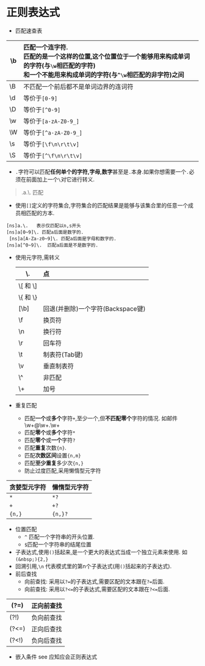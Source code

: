 # 正则表达式

- 匹配速查表

| \b   | 匹配一个连字符. <br />匹配的是一个这样的位置,这个位置位于一个能够用来构成单词的字符(与`\w`相匹配的字符)  <br />和一个不能用来构成单词的字符(与`^\w`相匹配的非字符)之间 |
| ---- | :----------------------------------------------------------- |
| \B   | 不匹配一个前后都不是单词边界的连词符                         |
| \d   | 等价于`[0-9]`                                                |
| \D   | 等价于`[^0-9]`                                               |
| \w   | 等价于`[a-zA-Z0-9_]`                                         |
| \W   | 等价于`[^a-zA-Z0-9_]`                                        |
| \s   | 等价于`[\f\n\r\t\v]`                                         |
| \S   | 等价于`[^\f\n\r\t\v]`                                        |

- `.`字符可以匹配**任何单个的字符,字母,数字**甚至是`.`本身.如果你想需要一个`.`必须在前面加上一个`\`对它进行转义.

> .a.\\. 匹配

- 使用`[]`定义的字符集合,字符集合的匹配结果是能够与该集合里的任意一个成员相匹配的方本.

```
[ns]a.\.   表示仅匹配以n,s开头
[ns]a[0~9]\. 匹配a后面是数字的.
 [ns]a[A-Za-z0~9]\. 匹配a后面是字母和数字的.
[ns]a[^0~9]\.  匹配a后面是不是数字的.
```

- 使用元字符,需转义

  | \\.           | 点                                |
  | ------------- | :-------------------------------- |
  | \\[   和  \\] |                                   |
  | \\{   和  \\} | |
  | [\b]          | 回退(并删除)一个字符(Backspace键) |
  | \f            | 换页符                            |
  | \n            | 换行符                            |
  | \r            | 回车符                            |
  | \t            | 制表符(Tab键)                     |
  | \v            | 垂直制表符                        |
  | \\^           | 非匹配                            |
  | \\+ | 加号 |


- 重复匹配

    - 匹配**一个**或**多个**字符`+`,至少一个,但**不匹配零个**字符的情况. 如邮件\w+@\w+\.\w+
    - 匹配**零个**或**多个**字符`*`
    - 匹配**零个**或**一个**字符`?`
    - 匹配**重复**次数`{n}`.
    - 匹配**次数区间**设置`{n,m}`
    - 匹配**至少重复**多少次`{n,}`
    - 防止过度匹配,采用懒惰型元字符

| 贪婪型元字符 | 懒惰型元字符 |
| ------------ | ------------ |
| `*`          | `*?`         |
| `+`          | `+?`         |
| `{n,}`       | `{n,}?`      |

- 位置匹配
  - `^` 匹配一个字符串的开头位置.
  - `$`匹配一个字符串的结尾位置
- 子表达式,使用`()`括起来,是一个更大的表达式当成一个独立元素来使用. 如`(&nbsp;){2,}`
- 回溯引用,`\n` 代表模式里的第n个子表达式(用`()`括起来的子表达式).
- 前后查找
  - 向前查找: 采用以`?=`的子表达式,需要区配的文本跟在`?=`后面.
  - 向前查找: 采用以`?<=`的子表达式,需要区配的文本跟在`?<=`后面.

| (?=)  | 正向前查找 |
| ----- | ---------- |
| (?!)  | 负向前查找 |
| (?<=) | 正向后查找 |
| (?<!) | 负向后查找 |

- 嵌入条件 see 应知应会正则表达式

